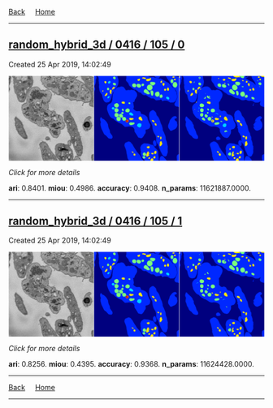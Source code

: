 
[Back](..)&nbsp;&nbsp;&nbsp;&nbsp;&nbsp;[Home](https://leapmanlab.github.io/snapshots)

---

<div class="summary"><a href="0"><h2>random_hybrid_3d / 0416 / 105 / 0</h2></a><p>Created 25 Apr 2019, 14:02:49
</p><a href="0"><img src="0/media/summary.png" align="center"></a><p>
<i>Click for more details</i>
</p></div>

**ari**: 0.8401. **miou**: 0.4986. **accuracy**: 0.9408. **n_params**: 11621887.0000. 

---

<div class="summary"><a href="1"><h2>random_hybrid_3d / 0416 / 105 / 1</h2></a><p>Created 25 Apr 2019, 14:02:49
</p><a href="1"><img src="1/media/summary.png" align="center"></a><p>
<i>Click for more details</i>
</p></div>

**ari**: 0.8256. **miou**: 0.4395. **accuracy**: 0.9368. **n_params**: 11624428.0000. 

---

[Back](..)&nbsp;&nbsp;&nbsp;&nbsp;&nbsp;[Home](https://leapmanlab.github.io/snapshots)

---